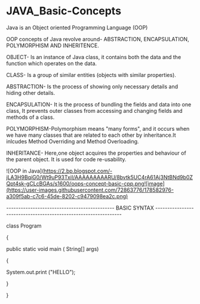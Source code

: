 # JAVA_Basic-Concepts
Java is an Object oriented Programming Language (OOP) 

OOP concepts of Java revolve around- ABSTRACTION, ENCAPSULATION, POLYMORPHISM AND INHERITENCE. 

OBJECT- Is an instance of Java class, it contains both the data and the function which operates on the data.

CLASS- Is a group of similar entities (objects with similar properties). 

ABSTRACTION- Is the process of showing only necessary details and hiding other details.

ENCAPSULATION- It is the process of bundling the fields and data into one class, It prevents outer classes from accessing and changing fields and methods of a class.

POLYMORPHISM-Polymorphism means "many forms", and it occurs when we have many classes that are related to each other by inheritance.It inlcudes Method Overriding and Method Overloading. 

INHERITANCE- Here,one object acquires the properties and behaviour of the parent object. It is used for code re-usability.

![OOP in Java](https://2.bp.blogspot.com/-jLA3H9BqiG0/Wt9uP93TxiI/AAAAAAAAARU/8bvtk5UC4rA61Aj3NtBNd9b0ZQpt4sk-gCLcBGAs/s1600/oops-concept-basic-cpp.png![image](https://user-images.githubusercontent.com/72863776/178582976-a309f5ab-c7c6-45de-8202-c9479098ea2c.png)



---------------------------------------------     BASIC SYNTAX     ----------------------------------------------------------------

class Program

{

  
   public static void main ( String[] args)
        
   {
          
   System.out.print ("HELLO");
         
   }
         
}
